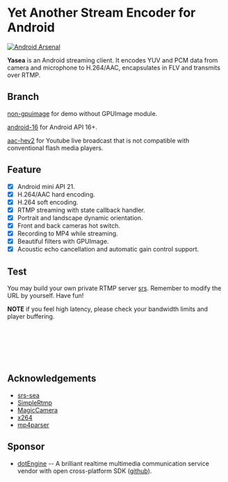 Yet Another Stream Encoder for Android
======================================

[![Android Arsenal](https://img.shields.io/badge/Android%20Arsenal-yasea-green.svg?style=true)](https://android-arsenal.com/details/1/3481)

**Yasea** is an Android streaming client. It encodes YUV and PCM data from
camera and microphone to H.264/AAC, encapsulates in FLV and transmits over RTMP.

Branch
------

[non-gpuimage](https://github.com/begeekmyfriend/yasea/tree/non-gpuimage) for demo without GPUImage module.

[android-16](https://github.com/begeekmyfriend/yasea/tree/android-16) for Android API 16+.

[aac-hev2](https://github.com/begeekmyfriend/yasea/tree/aac-hev2) for Youtube live broadcast that is not compatible with conventional flash media players.

Feature
-------

- [x] Android mini API 21.
- [x] H.264/AAC hard encoding.
- [x] H.264 soft encoding.
- [x] RTMP streaming with state callback handler.
- [x] Portrait and landscape dynamic orientation.
- [x] Front and back cameras hot switch.
- [x] Recording to MP4 while streaming.
- [x] Beautiful filters with GPUImage.
- [x] Acoustic echo cancellation and automatic gain control support.

Test
----

You may build your own private RTMP server [srs](https://github.com/ossrs/srs/tree/2.0release).
Remember to modify the URL by yourself. Have fun!

**NOTE** if you feel high latency, please check your bandwidth limits and player buffering.

<p align='center'>
    <img src="http://ww2.sinaimg.cn/mw690/a16d768bgw1f9euw0n7fyj20u01hc48t.jpg" height="0px"/>
    <img src="http://ww3.sinaimg.cn/mw690/a16d768bgw1f9euwdtmn7j20u01hck3u.jpg" height="0px"/>
    <img src="http://ww1.sinaimg.cn/mw690/a16d768bgw1f9euwg3jfxj20u01hcgvi.jpg" height="0px"/>
</p>

<p align='center'>
    <img src="http://ww4.sinaimg.cn/mw690/a16d768bgw1f9euwbo9s9j20u01hcgwq.jpg" height="0px"/>
    <img src="http://ww1.sinaimg.cn/mw690/a16d768bgw1f9euw3udb3j20u01hcak1.jpg" height="0px"/>
    <img src="http://ww2.sinaimg.cn/mw690/a16d768bgw1f9euw8ngn9j20u01hcdqs.jpg" height="0px"/>
</p>
    
<p align='center'>
    <img src="http://ww3.sinaimg.cn/mw690/a16d768bgw1f9euwktw04j20u01hcqct.jpg" height="0px"/>
    <img src="http://ww4.sinaimg.cn/mw690/a16d768bgw1f9euwiffobj20u01hctix.jpg" height="0px"/>
    <img src="http://ww4.sinaimg.cn/mw690/a16d768bgw1f9euw63u4mj20u01hcn88.jpg" height="0px"/>
</p>

Acknowledgements
----------------


- [srs-sea](https://github.com/ossrs/srs-sea)
- [SimpleRtmp](https://github.com/faucamp/SimpleRtmp)
- [MagicCamera](https://github.com/wuhaoyu1990/MagicCamera)
- [x264](http://www.videolan.org/developers/x264.html)
- [mp4parser](https://android.googlesource.com/platform/external/mp4parser)

Sponsor
-------

- [dotEngine](https://dot.cc) -- A brilliant realtime multimedia communication service vendor with open cross-platform SDK ([github](https://github.com/dotEngine)).
